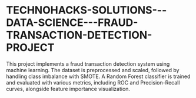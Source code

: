 # TECHNOHACKS-SOLUTIONS---DATA-SCIENCE---FRAUD-TRANSACTION-DETECTION-PROJECT
This project implements a fraud transaction detection system using machine learning. The dataset is preprocessed and scaled, followed by handling class imbalance with SMOTE. A Random Forest classifier is trained and evaluated with various metrics, including ROC and Precision-Recall curves, alongside feature importance visualization.
